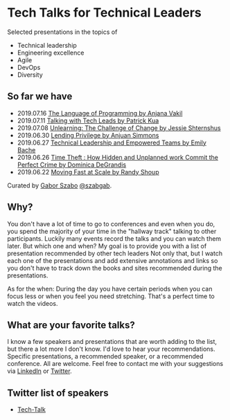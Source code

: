 # Tech Talks for Technical Leaders

Selected presentations in the topics of

* Technical leadership
* Engineering excellence
* Agile
* DevOps
* Diversity

## So far we have

* 2019.07.16 [The Language of Programming by Anjana Vakil](the-language-of-programming)
* 2019.07.11 [Talking with Tech Leads by Patrick Kua](talking-with-tech-leads)
* 2019.07.08 [Unlearning: The Challenge of Change by Jessie Shternshus](unlearning-the-challenge-of-change)
* 2019.06.30 [Lending Privilege by Anjuan Simmons](lending-privilege)
* 2019.06.27 [Technical Leadership and Empowered Teams by Emily Bache](technical-leadership-and-empowered-teams)
* 2019.06.26 [Time Theft : How Hidden and Unplanned work Commit the Perfect Crime by Dominica DeGrandis](time-theft)
* 2019.06.22 [Moving Fast at Scale by Randy Shoup](moving-fast-at-scale)

Curated by [Gabor Szabo](https://www.linkedin.com/in/szabgab) [@szabgab](https://twitter.com/szabgab).

## Why?

You don't have a lot of time to go to conferences and even when you do, you spend the majority of your time in the
"hallway track" talking to other participants. Luckily many events record the talks and you can watch them later.
But which one and when? My goal is to provide you with a list of presentation recommended by other tech leaders
Not only that, but I watch each one of the presentations and add extensive annotations and links so you don't
have to track down the books and sites recommended during the presentations.

As for the when: During the day you have certain periods when you can focus less or when you feel you need
stretching. That's a perfect time to watch the videos.


## What are your favorite talks?

I know a few speakers and presentations that are worth adding to the list, but there a lot more I don't know.
I'd love to hear your recommendations. Specific presentations, a recommended speaker, or a recommended conference.
All are welcome. Feel free to contact me with your suggestions via [LinkedIn](https://www.linkedin.com/in/szabgab) or [Twitter](https://twitter.com/szabgab).


## Twitter list of speakers

* [Tech-Talk](https://twitter.com/szabgab/lists/tech-talks)
